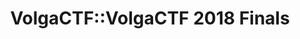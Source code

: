 ---
title: VolgaCTF::VolgaCTF 2018 Finals
finals_header_main: VOLGA CTF 2018
finals_header_sub: FINALS
finals_text: Традиционный финал соревнований VolgaCTF 2018 пройдёт в Самаре с 17 по 21 сентября 2018 года на базе отеля Holiday Inn
teams_header_main: УЧАСТНИКИ
teams_header_sub: СОРЕВНОВАНИЙ
teams_table_accepted: Приглашение принято
teams_table_waiting: Приглашение отправлено
teams_table_shortlisted: Команда в шорт-листе
partners_header_main: ПАРТНЕРЫ И
partners_header_sub: СПОНСОРЫ
documents_header_main: ДОКУМЕНТЫ
schedule_header: РАСПИСАНИЕ
stream_header: ВИДЕОТРАНСЛЯЦИЯ
document1_text: "[Пресс релиз](/volgactf-2017-finals/press-release.html){target=_blank}"
document2_text: "[Итоги соревнований](/volgactf-2017-finals/press-release-finals.html){target=_blank}"

meta-partners: meta/volgactf-2018/partners-finals-2018.yaml
meta-teams: meta/volgactf-2018/teams-finals-2018.yaml
meta-schedule: meta/volgactf-2018/schedule-finals-2018.yaml
selected_menu_item: ctf
hide_documents: true
hide_partners: false
hide_schedule: false
showStatus: false
layout: finals.pug
---
